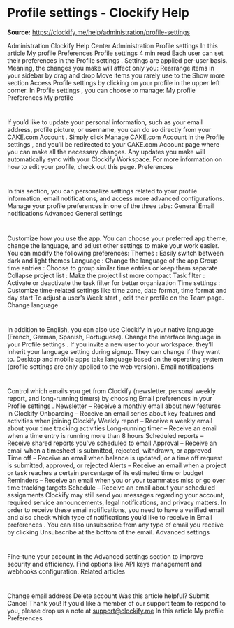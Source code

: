 # Profile settings - Clockify Help

**Source:** https://clockify.me/help/administration/profile-settings

Administration
Clockify Help Center
Administration
Profile settings
In this article
My profile
Preferences
Profile settings
4 min read
Each user can set their preferences in the
Profile settings
. Settings are applied per-user basis.
Meaning, the changes you make will affect only you:
Rearrange items in your sidebar by drag and drop
Move items you rarely use to the
Show more
section
Access
Profile settings
by clicking on your profile in the upper left corner.
In
Profile settings
, you can choose to manage:
My profile
Preferences
My profile
#
If you’d like to update your personal information, such as your email address, profile picture, or username, you can do so directly from your
CAKE.com Account
. Simply click
Manage CAKE.com
Account
in the
Profile settings
, and you’ll be redirected to your
CAKE.com Account page
where you can make all the necessary changes.
Any updates you make will automatically sync with your Clockify Workspace.
For more information on how to edit your profile, check out
this
page.
Preferences
#
In this section, you can personalize settings related to your profile information, email notifications, and access more advanced configurations.
Manage your profile preferences in one of the three tabs:
General
Email notifications
Advanced
General settings
#
Customize how you use the app. You can choose your preferred app theme, change the language, and adjust other settings to make your work easier.
You can modify the following preferences:
Themes
: Easily switch between dark and light themes
Language
: Change the language of the app
Group time entries
: Choose to group similar time entries or keep them separate
Collapse project list
: Make the project list more compact
Task filter
: Activate or deactivate the task filter for better organization
Time settings
: Customize time-related settings like time zone, date format, time format and day start
To adjust a user’s
Week start
,
edit their profile
on the
Team
page.
Change language
#
In addition to English, you can also use Clockify in your native language (French, German, Spanish, Portuguese). Change the interface language in your
Profile settings
.
If you invite a new user to your workspace, they’ll inherit your language setting during signup. They can change if they want to.
Desktop and mobile apps take language based on the operating system (profile settings are only applied to the web version).
Email notifications
#
Control which emails you get from Clockify (newsletter, personal weekly report, and long-running timers) by choosing
Email preferences
in your
Profile settings
.
Newsletter – Receive a monthly email about new features in Clockify
Onboarding – Receive an email series about key features and activities when joining Clockify
Weekly report – Receive a weekly email about your time tracking activities
Long-running timer – Receive an email when a time entry is running more than 8 hours
Scheduled reports
– Receive shared reports you’ve scheduled to email
Approval
– Receive an email when a timesheet is submitted, rejected, withdrawn, or approved
Time off
– Receive an email when balance is updated, or a time off request is submitted, approved, or rejected
Alerts
– Receive an email when a project or task reaches a certain percentage of its estimated time or budget
Reminders
– Receive an email when you or your teammates miss or go over time tracking targets
Schedule
– Receive an email about your scheduled assignments
Clockify may still send you messages regarding your account, required service announcements, legal notifications, and privacy matters.
In order to receive these email notifications, you need to have a verified email and also check which type of notifications you’d like to receive in
Email preferences
.
You can also unsubscribe from any type of email you receive by clicking
Unsubscribe
at the bottom of the email.
Advanced settings
#
Fine-tune your account in the
Advanced settings
section to improve security and efficiency. Find options like
API keys management
and
webhooks
configuration.
Related articles
#
Change email address
Delete account
Was this article helpful?
Submit
Cancel
Thank you! If you’d like a member of our support team to respond to you, please drop us a note at support@clockify.me
In this article
My profile
Preferences